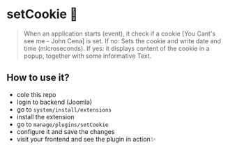 # setCookie 🍪
> When an application starts (event), it  check if a cookie [You Cant's see me - John Cena] is set. 
If no: Sets the cookie and write date and time (microseconds). 
If yes: it displays content of the cookie in a popup, together with some informative Text. 

## How to use it?
- cole this repo 
- login to backend (Joomla)
- go to <code>system/install/extensions</code>
- install the extension
- go to <code>manage/plugins/setCookie</code>
- configure it and save the changes
- visit your frontend and see the plugin in action✨
